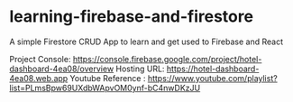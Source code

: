 # learning-firebase-and-firestore

A simple Firestore CRUD App to learn and get used to Firebase and React

Project Console: https://console.firebase.google.com/project/hotel-dashboard-4ea08/overview
Hosting URL: https://hotel-dashboard-4ea08.web.app
Youtube Reference : https://www.youtube.com/playlist?list=PLmsBpw69UXdbWApvOM0ynf-bC4nwDKzJU
